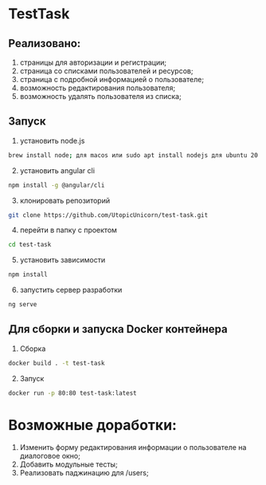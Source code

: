 # TestTask

## Реализовано:

1. страницы для авторизации и регистрации;
2. страница со списками пользователей и ресурсов;
3. страница c подробной информацией о пользователе;
4. возможность редактирования пользователя;
5. возможность удалять пользователя из списка;

## Запуск

1. установить node.js
```bash
brew install node; для macos или sudo apt install nodejs для ubuntu 20
```
2. установить angular cli
```bash
npm install -g @angular/cli
```
3. клонировать репозиторий
```bash
git clone https://github.com/UtopicUnicorn/test-task.git
```
4. перейти в папку с проектом
```bash
cd test-task
```
5.  установить зависимости
```bash
npm install
```
6. запустить сервер разработки
```bash
ng serve
```

## Для сборки и запуска Docker контейнера
1. Сборка
```bash
docker build . -t test-task
```
2. Запуск
```bash
docker run -p 80:80 test-task:latest
```

# Возможные доработки:
1. Изменить форму редактирования информации о пользователе на диалоговое окно;
2. Добавить модульные тесты;
3. Реализовать паджинацию для /users;
